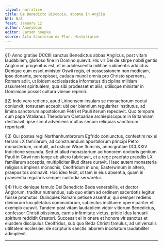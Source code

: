 ```yaml
---
layout: narrative
title: De Benedicto Biscopio, abbate in Anglia
bhl: N/A
feast: January 12
author: Anonymous
editor: Carson Koepke
source: Acta Sanctorum ex Flor. Historiarum
---
```


---

§1) Anno gratiae DCCIII sanctus Benedictus abbas Anglicus, post vitam laudabilem, glorioso fine in Domino quievit. Hic vir Dei de stirpe nobili gentis Anglorum progenitus est, et in adolescentia militiae rudimentis addictus. Denique cum esset minister Oswii regis, et possessionem non modicam, ipso donante, percepisset, caduca mundi omnia pro Christo spernens, Romam adiit, ut ibidem ecclesiastica informatus disciplina militiam assumeret spiritualem, qua sibi prodesset et aliis, utilisque minister in Dominicae posset cultura vineae reperiri.

§2) Inde vero rediens, apud Lirinensem insulam se monachorum coetui coniunxit, tonsuram accepit; ubi per biennium regulariter institutus, ad limina sanctorum apostolorum Petri et Pauli iterum repedavit. Quo tempore cum papa Vitalianus Theodorum Cantuariae archiepiscopum in Britanniam destinavit, ipse simul adveniens multas secum reliquias sanctorum reportavit.

§3) Qui postea regi Northanhumbrorum Egfrido coniunctus, confestim rex ei terram LX familiarum, ad construendum apostolorum principi Petro monasterium, contulit, ad ostium Wirae fluminis, anno gratiae DCLXXIV Indictione secunda. Sed et aliud monasterium ad honorem doctoris gentium Pauli in Girwi non longe ab altero fabricavit, et a rege praefato praediis LX familiarum acceptis, multipliciter illud ditare curavit. Haec autem monasteria religiosis implens monachis, Ceolfridum in uno, Easterwinum in altero, praepositos ordinavit. Hoc ideo fecit, ut tam in eius absentia, quam in praesentia regularis semper custodia servaretur.

§4) Huic denique famulo Dei Benedicto Beda venerabilis, et doctor Anglorum, traditur nutriendus, sub quo etiam ad ordinem sacerdotis legitur fuisse promotus. Quinquies Romam petisse asseritur, qui semper rediens divinorum locupletatus commodorum, subiectos instituere opere pariter et exemplo curavit. Tandem post vitam laudabilem victor vitiorum Benedictus, confessor Christi piissimus, carnis infirmitate victus, pridie Idus Ianuarii spiritum reddidit Creatori. Successit ei in onere et honore vir sanctus et eiusdem discipulus Ceolfridus, sub quo Beda Christi famulus, ad universalis utilitatem ecclesiae, de scripturis sanctis laborem incohatum laudabiliter adimplevit.

---
